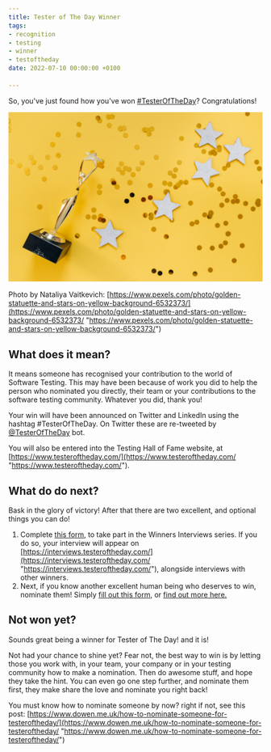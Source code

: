 ```yaml
---
title: Tester of The Day Winner
tags:
- recognition
- testing
- winner
- testoftheday
date: 2022-07-10 00:00:00 +0100

---
```

So, you've just found how you've won [#TesterOfTheDay](https://www.testeroftheday.com/)? Congratulations!

![](/uploads/pexels-nataliya-vaitkevich-6532373-1.jpg)

Photo by Nataliya Vaitkevich: [https://www.pexels.com/photo/golden-statuette-and-stars-on-yellow-background-6532373/](https://www.pexels.com/photo/golden-statuette-and-stars-on-yellow-background-6532373/ "https://www.pexels.com/photo/golden-statuette-and-stars-on-yellow-background-6532373/")

## What does it mean?

It means someone has recognised your contribution to the world of Software Testing. This may have been because of work you did to help the person who nominated you directly, their team or your contributions to the software testing community. Whatever you did, thank you!

Your win will have been announced on Twitter and LinkedIn using the hashtag #TesterOfTheDay. On Twitter these are re-tweeted by [@TesterOfTheDay](https://twitter.com/TesterOfTheDay) bot.

You will also be entered into the Testing Hall of Fame website, at [https://www.testeroftheday.com/](https://www.testeroftheday.com/ "https://www.testeroftheday.com/").

## What do do next?

Bask in the glory of victory! After that there are two excellent, and optional things you can do!

1. Complete [this form](https://testeroftheday.com/forms/interview), to take part in the Winners Interviews series. If you do so, your interview will appear on [https://interviews.testeroftheday.com/](https://interviews.testeroftheday.com/ "https://interviews.testeroftheday.com/"), alongside interviews with other winners.
2. Next, if you know another excellent human being who deserves to win, nominate them! Simply [fill out this form](https://testeroftheday.com/forms/nominate), or [find out more here.](https://www.dowen.me.uk/how-to-nominate-someone-for-testeroftheday/)

## Not won yet?

Sounds great being a winner for Tester of The Day! and it is!

Not had your chance to shine yet? Fear not, the best way to win is by letting those you work with, in your team, your company or in your testing community how to make a nomination. Then do awesome stuff, and hope they take the hint. You can even go one step further, and nominate them first, they make share the love and nominate you right back!

You must know how to nominate someone by now? right if not, see this post: [https://www.dowen.me.uk/how-to-nominate-someone-for-testeroftheday/](https://www.dowen.me.uk/how-to-nominate-someone-for-testeroftheday/ "https://www.dowen.me.uk/how-to-nominate-someone-for-testeroftheday/")